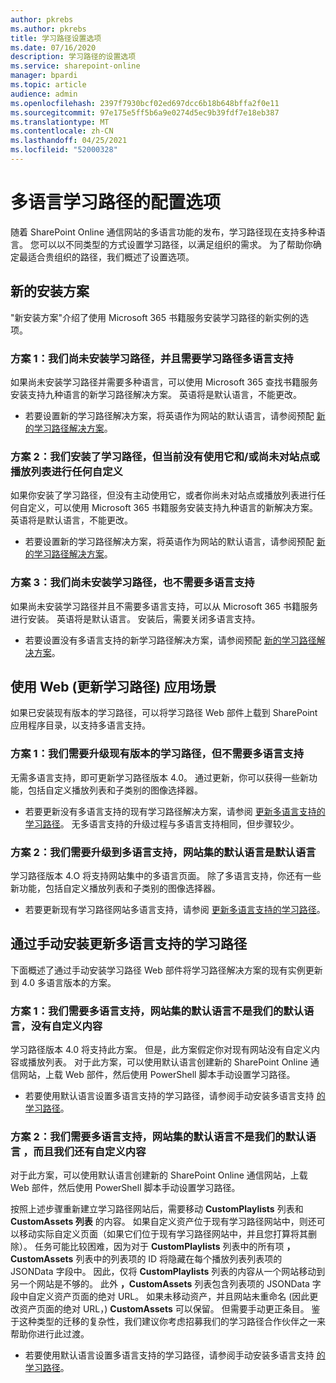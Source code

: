 ```yaml
---
author: pkrebs
ms.author: pkrebs
title: 学习路径设置选项
ms.date: 07/16/2020
description: 学习路径的设置选项
ms.service: sharepoint-online
manager: bpardi
ms.topic: article
audience: admin
ms.openlocfilehash: 2397f7930bcf02ed697dcc6b18b648bffa2f0e11
ms.sourcegitcommit: 97e175e5ff5b6a9e0274d5ec9b39fdf7e18eb387
ms.translationtype: MT
ms.contentlocale: zh-CN
ms.lasthandoff: 04/25/2021
ms.locfileid: "52000328"
---
```

# <a name="configuration-options-for-multilingual-learning-pathways"></a>多语言学习路径的配置选项
随着 SharePoint Online 通信网站的多语言功能的发布，学习路径现在支持多种语言。 您可以以不同类型的方式设置学习路径，以满足组织的需求。 为了帮助你确定最适合贵组织的路径，我们概述了设置选项。 

## <a name="new-install-scenarios"></a>新的安装方案
"新安装方案"介绍了使用 Microsoft 365 书籍服务安装学习路径的新实例的选项。 

### <a name="scenario-1-we-have-not-installed-learning-pathways-and-need-learning-pathways-multilingual-support"></a>方案 1：我们尚未安装学习路径，并且需要学习路径多语言支持 
如果尚未安装学习路径并需要多种语言，可以使用 Microsoft 365 查找书籍服务安装支持九种语言的新学习路径解决方案。 英语将是默认语言，不能更改。 
- 若要设置新的学习路径解决方案，将英语作为网站的默认语言，请参阅预配 [新的学习路径解决方案](custom_provision.md)。

### <a name="scenario-2-we-installed-learning-pathways-but-arent-currently-using-it-andor-havent-made-any-customization-to-the-site-or-playlists"></a>方案 2：我们安装了学习路径，但当前没有使用它和/或尚未对站点或播放列表进行任何自定义 
如果你安装了学习路径，但没有主动使用它，或者你尚未对站点或播放列表进行任何自定义，可以使用 Microsoft 365 书籍服务安装支持九种语言的新解决方案。 英语将是默认语言，不能更改。 
- 若要设置新的学习路径解决方案，将英语作为网站的默认语言，请参阅预配 [新的学习路径解决方案](custom_provision.md)。

### <a name="scenario-3-we-havent-installed-learning-pathways-and-dont-need-multilingual-support"></a>方案 3：我们尚未安装学习路径，也不需要多语言支持 
如果尚未安装学习路径并且不需要多语言支持，可以从 Microsoft 365 书籍服务进行安装。 英语将是默认语言。 安装后，需要关闭多语言支持。 
- 若要设置没有多语言支持的新学习路径解决方案，请参阅预配 [新的学习路径解决方案](custom_provision.md)。

## <a name="update-learning-pathways-with-a-web-part-upload-scenarios"></a>使用 Web (更新学习路径) 应用场景
如果已安装现有版本的学习路径，可以将学习路径 Web 部件上载到 SharePoint 应用程序目录，以支持多语言支持。 

### <a name="scenario-1-we-need-to-upgrade-an-existing-version-of-learning-pathways-but-dont-need-multilingual-support"></a>方案 1：我们需要升级现有版本的学习路径，但不需要多语言支持
无需多语言支持，即可更新学习路径版本 4.0。 通过更新，你可以获得一些新功能，包括自定义播放列表和子类别的图像选择器。 

- 若要更新没有多语言支持的现有学习路径解决方案，请参阅 [更新多语言支持的学习路径](custom_update.md)。 无多语言支持的升级过程与多语言支持相同，但步骤较少。 

### <a name="scenario-2-we-need-to-upgrade-to-multilingual-support-and-the-default-language-of-the-site-collection-is-our-default-language"></a>方案 2：我们需要升级到多语言支持，网站集的默认语言是默认语言
学习路径版本 4.O 将支持网站集中的多语言页面。 除了多语言支持，你还有一些新功能，包括自定义播放列表和子类别的图像选择器。 
- 若要更新现有学习路径网站多语言支持，请参阅 [更新多语言支持的学习路径](custom_update.md)。 

## <a name="update-learning-pathways-for-multilingual-support-with-manual-install"></a>通过手动安装更新多语言支持的学习路径 
下面概述了通过手动安装学习路径 Web 部件将学习路径解决方案的现有实例更新到 4.0 多语言版本的方案。 

### <a name="scenario-1-we-need-multilingual-support-and-the-default-language-of-the-site-collection-is-not-our-default-language--no-custom-content"></a>方案 1：我们需要多语言支持，网站集的默认语言不是我们的默认语言，没有自定义内容 
学习路径版本 4.0 将支持此方案。 但是，此方案假定你对现有网站没有自定义内容或播放列表。 对于此方案，可以使用默认语言创建新的 SharePoint Online 通信网站，上载 Web 部件，然后使用 PowerShell 脚本手动设置学习路径。 
- 若要使用默认语言设置多语言支持的学习路径，请参阅手动安装多语言支持 [的学习路径](custom_manualsetup.md)。

### <a name="scenario-2-we-need-multilingual-support-and-the-default-language-of-the-site-collection-is-not-our-default-language--plus-we-have-custom-content"></a>方案 2：我们需要多语言支持，网站集的默认语言不是我们的默认语言 ，而且我们还有自定义内容 
对于此方案，可以使用默认语言创建新的 SharePoint Online 通信网站，上载 Web 部件，然后使用 PowerShell 脚本手动设置学习路径。 

按照上述步骤重新建立学习路径网站后，需要移动 **CustomPlaylists** 列表和 **CustomAssets 列表** 的内容。 如果自定义资产位于现有学习路径网站中，则还可以移动实际自定义页面（如果它们位于现有学习路径网站中，并且您打算将其删除）。 任务可能比较困难，因为对于 **CustomPlaylists** 列表中的所有项 **，CustomAssets** 列表中的列表项的 ID 将隐藏在每个播放列表列表项的 JSONData 字段中。 因此，仅将 **CustomPlaylists** 列表的内容从一个网站移动到另一个网站是不够的。 此外 **，CustomAssets** 列表包含列表项的 JSONData 字段中自定义资产页面的绝对 URL。 如果未移动资产，并且网站未重命名 (因此更改资产页面的绝对 URL，) **CustomAssets** 可以保留。 但需要手动更正条目。 鉴于这种类型的迁移的复杂性，我们建议你考虑招募我们的学习路径合作伙伴之一来帮助你进行此过渡。
- 若要使用默认语言设置多语言支持的学习路径，请参阅手动安装多语言支持 [的学习路径](custom_manualsetup.md)。